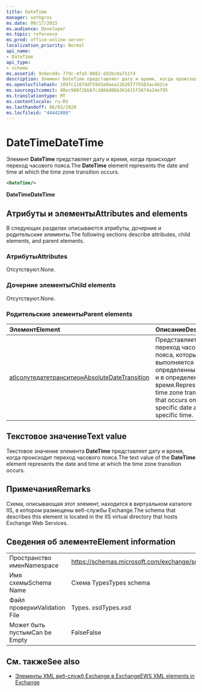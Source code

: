 ```yaml
---
title: DateTime
manager: sethgros
ms.date: 09/17/2015
ms.audience: Developer
ms.topic: reference
ms.prod: office-online-server
localization_priority: Normal
api_name:
- DateTime
api_type:
- schema
ms.assetid: 9c6ecd4c-779c-4fa5-8082-dd2bc0a751f4
description: Элемент DateTime представляет дату и время, когда происходит переход часового пояса.
ms.openlocfilehash: 109fc1107ddf59d3e8aea12b267775503ac462ce
ms.sourcegitcommit: 88ec988f2bb67c1866d06b361615f3674a24e795
ms.translationtype: MT
ms.contentlocale: ru-RU
ms.lasthandoff: 06/03/2020
ms.locfileid: "44442880"
---
```

# <a name="datetime"></a><span data-ttu-id="d72d3-103">DateTime</span><span class="sxs-lookup"><span data-stu-id="d72d3-103">DateTime</span></span>

<span data-ttu-id="d72d3-104">Элемент **DateTime** представляет дату и время, когда происходит переход часового пояса.</span><span class="sxs-lookup"><span data-stu-id="d72d3-104">The **DateTime** element represents the date and time at which the time zone transition occurs.</span></span> 
  
```xml
<DateTime/>
```

<span data-ttu-id="d72d3-105">**DateTime**</span><span class="sxs-lookup"><span data-stu-id="d72d3-105">**DateTime**</span></span>

## <a name="attributes-and-elements"></a><span data-ttu-id="d72d3-106">Атрибуты и элементы</span><span class="sxs-lookup"><span data-stu-id="d72d3-106">Attributes and elements</span></span>

<span data-ttu-id="d72d3-107">В следующих разделах описываются атрибуты, дочерние и родительские элементы.</span><span class="sxs-lookup"><span data-stu-id="d72d3-107">The following sections describe attributes, child elements, and parent elements.</span></span>
  
### <a name="attributes"></a><span data-ttu-id="d72d3-108">Атрибуты</span><span class="sxs-lookup"><span data-stu-id="d72d3-108">Attributes</span></span>

<span data-ttu-id="d72d3-109">Отсутствуют.</span><span class="sxs-lookup"><span data-stu-id="d72d3-109">None.</span></span>
  
### <a name="child-elements"></a><span data-ttu-id="d72d3-110">Дочерние элементы</span><span class="sxs-lookup"><span data-stu-id="d72d3-110">Child elements</span></span>

<span data-ttu-id="d72d3-111">Отсутствуют.</span><span class="sxs-lookup"><span data-stu-id="d72d3-111">None.</span></span>
  
### <a name="parent-elements"></a><span data-ttu-id="d72d3-112">Родительские элементы</span><span class="sxs-lookup"><span data-stu-id="d72d3-112">Parent elements</span></span>

|<span data-ttu-id="d72d3-113">**Элемент**</span><span class="sxs-lookup"><span data-stu-id="d72d3-113">**Element**</span></span>|<span data-ttu-id="d72d3-114">**Описание**</span><span class="sxs-lookup"><span data-stu-id="d72d3-114">**Description**</span></span>|
|:-----|:-----|
|[<span data-ttu-id="d72d3-115">абсолутедатетранситион</span><span class="sxs-lookup"><span data-stu-id="d72d3-115">AbsoluteDateTransition</span></span>](absolutedatetransition.md) <br/> |<span data-ttu-id="d72d3-116">Представляет переход часового пояса, который выполняется в определенный день и в определенное время.</span><span class="sxs-lookup"><span data-stu-id="d72d3-116">Represents a time zone transition that occurs on a specific date and at a specific time.</span></span>  <br/> |
   
## <a name="text-value"></a><span data-ttu-id="d72d3-117">Текстовое значение</span><span class="sxs-lookup"><span data-stu-id="d72d3-117">Text value</span></span>

<span data-ttu-id="d72d3-118">Текстовое значение элемента **DateTime** представляет дату и время, когда происходит переход часового пояса.</span><span class="sxs-lookup"><span data-stu-id="d72d3-118">The text value of the **DateTime** element represents the date and time at which the time zone transition occurs.</span></span> 
  
## <a name="remarks"></a><span data-ttu-id="d72d3-119">Примечания</span><span class="sxs-lookup"><span data-stu-id="d72d3-119">Remarks</span></span>

<span data-ttu-id="d72d3-120">Схема, описывающая этот элемент, находится в виртуальном каталоге IIS, в котором размещены веб-службы Exchange.</span><span class="sxs-lookup"><span data-stu-id="d72d3-120">The schema that describes this element is located in the IIS virtual directory that hosts Exchange Web Services.</span></span>
  
## <a name="element-information"></a><span data-ttu-id="d72d3-121">Сведения об элементе</span><span class="sxs-lookup"><span data-stu-id="d72d3-121">Element information</span></span>

|||
|:-----|:-----|
|<span data-ttu-id="d72d3-122">Пространство имен</span><span class="sxs-lookup"><span data-stu-id="d72d3-122">Namespace</span></span>  <br/> |https://schemas.microsoft.com/exchange/services/2006/types  <br/> |
|<span data-ttu-id="d72d3-123">Имя схемы</span><span class="sxs-lookup"><span data-stu-id="d72d3-123">Schema Name</span></span>  <br/> |<span data-ttu-id="d72d3-124">Схема Types</span><span class="sxs-lookup"><span data-stu-id="d72d3-124">Types schema</span></span>  <br/> |
|<span data-ttu-id="d72d3-125">Файл проверки</span><span class="sxs-lookup"><span data-stu-id="d72d3-125">Validation File</span></span>  <br/> |<span data-ttu-id="d72d3-126">Types. xsd</span><span class="sxs-lookup"><span data-stu-id="d72d3-126">Types.xsd</span></span>  <br/> |
|<span data-ttu-id="d72d3-127">Может быть пустым</span><span class="sxs-lookup"><span data-stu-id="d72d3-127">Can be Empty</span></span>  <br/> |<span data-ttu-id="d72d3-128">False</span><span class="sxs-lookup"><span data-stu-id="d72d3-128">False</span></span>  <br/> |
   
## <a name="see-also"></a><span data-ttu-id="d72d3-129">См. также</span><span class="sxs-lookup"><span data-stu-id="d72d3-129">See also</span></span>

- [<span data-ttu-id="d72d3-130">Элементы XML веб-служб Exchange в Exchange</span><span class="sxs-lookup"><span data-stu-id="d72d3-130">EWS XML elements in Exchange</span></span>](ews-xml-elements-in-exchange.md)

